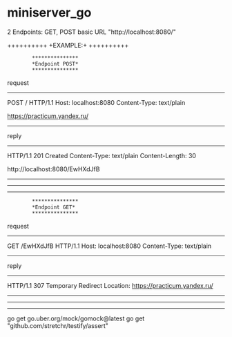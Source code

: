 # miniserver_go
2 Endpoints: GET, POST
basic URL "http://localhost:8080/"

++++++++++
+EXAMPLE:+
++++++++++


            ***************
            *Endpoint POST*
            ***************

request
_____________________________________________________________

POST / HTTP/1.1
Host: localhost:8080
Content-Type: text/plain

https://practicum.yandex.ru/ 
_____________________________________________________________


reply
_____________________________________________________________
HTTP/1.1 201 Created
Content-Type: text/plain
Content-Length: 30

http://localhost:8080/EwHXdJfB 
_____________________________________________________________


*************************************************************
*************************************************************

            ***************
            *Endpoint GET*
            ***************
request
_____________________________________________________________
GET /EwHXdJfB HTTP/1.1
Host: localhost:8080
Content-Type: text/plain 
_____________________________________________________________

reply
_____________________________________________________________
HTTP/1.1 307 Temporary Redirect
Location: https://practicum.yandex.ru/ 
_____________________________________________________________


*************************************************************
*************************************************************

go get go.uber.org/mock/gomock@latest
go get "github.com/stretchr/testify/assert"